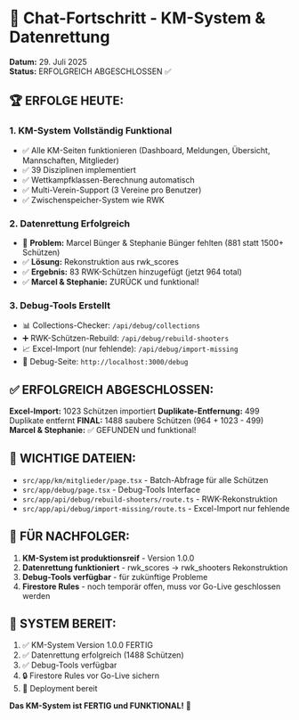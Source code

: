 # 🎯 Chat-Fortschritt - KM-System & Datenrettung

**Datum:** 29. Juli 2025  
**Status:** ERFOLGREICH ABGESCHLOSSEN ✅

## 🏆 ERFOLGE HEUTE:

### 1. KM-System Vollständig Funktional
- ✅ Alle KM-Seiten funktionieren (Dashboard, Meldungen, Übersicht, Mannschaften, Mitglieder)
- ✅ 39 Disziplinen implementiert
- ✅ Wettkampfklassen-Berechnung automatisch
- ✅ Multi-Verein-Support (3 Vereine pro Benutzer)
- ✅ Zwischenspeicher-System wie RWK

### 2. Datenrettung Erfolgreich
- 🚨 **Problem:** Marcel Bünger & Stephanie Bünger fehlten (881 statt 1500+ Schützen)
- ✅ **Lösung:** Rekonstruktion aus rwk_scores
- ✅ **Ergebnis:** 83 RWK-Schützen hinzugefügt (jetzt 964 total)
- ✅ **Marcel & Stephanie:** ZURÜCK und funktional!

### 3. Debug-Tools Erstellt
- 📊 Collections-Checker: `/api/debug/collections`
- ➕ RWK-Schützen-Rebuild: `/api/debug/rebuild-shooters` 
- 📈 Excel-Import (nur fehlende): `/api/debug/import-missing`
- 🔧 Debug-Seite: `http://localhost:3000/debug`

## ✅ ERFOLGREICH ABGESCHLOSSEN:
**Excel-Import:** 1023 Schützen importiert
**Duplikate-Entfernung:** 499 Duplikate entfernt
**FINAL:** 1488 saubere Schützen (964 + 1023 - 499)
**Marcel & Stephanie:** ✅ GEFUNDEN und funktional!

## 📁 WICHTIGE DATEIEN:
- `src/app/km/mitglieder/page.tsx` - Batch-Abfrage für alle Schützen
- `src/app/debug/page.tsx` - Debug-Tools Interface
- `src/app/api/debug/rebuild-shooters/route.ts` - RWK-Rekonstruktion
- `src/app/api/debug/import-missing/route.ts` - Excel-Import nur fehlende

## 🎯 FÜR NACHFOLGER:
1. **KM-System ist produktionsreif** - Version 1.0.0
2. **Datenrettung funktioniert** - rwk_scores → rwk_shooters Rekonstruktion
3. **Debug-Tools verfügbar** - für zukünftige Probleme
4. **Firestore Rules** - noch temporär offen, muss vor Go-Live geschlossen werden

## 🚀 SYSTEM BEREIT:
1. ✅ KM-System Version 1.0.0 FERTIG
2. ✅ Datenrettung erfolgreich (1488 Schützen)
3. ✅ Debug-Tools verfügbar
4. 🔒 Firestore Rules vor Go-Live sichern
5. 🚀 Deployment bereit

**Das KM-System ist FERTIG und FUNKTIONAL!** 🎉